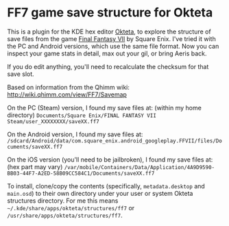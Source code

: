 FF7 game save structure for Okteta
==================================

This is a plugin for the KDE hex editor [Okteta](https://userbase.kde.org/Okteta),
to explore the structure of save files from the game
[Final Fantasy VII](https://en.wikipedia.org/wiki/Final_Fantasy_VII) by Square Enix.
I've tried it with the PC and Android versions, which use the same file format.
Now you can inspect your game stats in detail, max out your gil, or bring Aeris back.

If you do edit anything, you'll need to recalculate the checksum for that save slot.

Based on information from the Qhimm wiki: <http://wiki.qhimm.com/view/FF7/Savemap>

On the PC (Steam) version, I found my save files at: (within my home directory)
`Documents/Square Enix/FINAL FANTASY VII Steam/user_XXXXXXXX/saveXX.ff7`

On the Android version, I found my save files at:
`/sdcard/Android/data/com.square_enix.android_googleplay.FFVII/files/Documents/saveXX.ff7`

On the iOS version (you'll need to be jailbroken), I found my save files at: (hex part may vary)
`/var/mobile/Containers/Data/Application/4A9D9590-BB03-44F7-A2ED-58B09CC584C1/Documents/saveXX.ff7`

To install, clone/copy the contents (specifically, `metadata.desktop` and `main.osd`)
to their own directory under your user or system Okteta structures directory.
For me this means `~/.kde/share/apps/okteta/structures/ff7` or
`/usr/share/apps/okteta/structures/ff7`.
